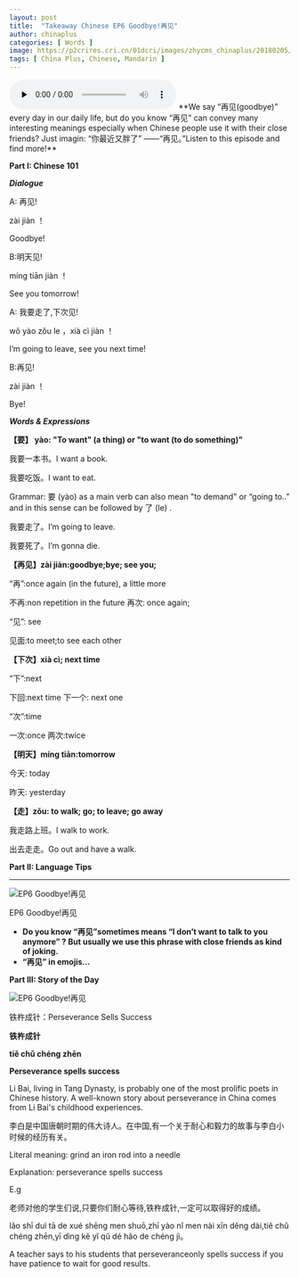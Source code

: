 ```yaml
---
layout: post
title:  "Takeaway Chinese EP6 Goodbye!再见"
author: chinaplus
categories: [ Words ]
image: https://p2crires.cri.cn/01dcri/images/zhycms_chinaplus/20180205/80867167-12f1-4f4e-b83f-9f538edaf71a.jpg?x-oss-process=image/resize,w_650
tags: [ China Plus, Chinese, Mandarin ]
---
```

<audio id="audio" controls="" preload="none">
  <source id="mp3" src="https://chinaplus.cri.cn/media/2017/7824aeb9-ca8b-39cb-8ef3-ee506db3567a.mp3">
</audio>
**We say “再见(goodbye)” every day in our daily life, but do you know “再见” can convey many interesting meanings especially when Chinese people use it with their close friends? Just imagin: “你最近又胖了” ——“再见。”Listen to this episode and find more!**

**Part I: Chinese 101**

***Dialogue***

A: 再见!

zài jiàn ！ 

Goodbye!

B:明天见!

míng tiān jiàn ！

See you tomorrow!

A: 我要走了,下次见!

wǒ yào zǒu le ，xià cì jiàn ！

I’m going to leave, see you next time!

B:再见!

zài jiàn ！

Bye!

***Words & Expressions***

**【要】 yào: "To want" (a thing) or "to want (to do something)"**

我要一本书。I want a book.

我要吃饭。I want to eat.

Grammar: 要 (yào) as a main verb can also mean "to demand" or “going to..” and in this sense can be followed by 了 (le) .

我要走了。I’m going to leave.

我要死了。I’m gonna die.

**【再见】zài jiàn:goodbye;bye; see you;**

“再”:once again (in the future), a little more

不再:non repetition in the future 再次: once again;

“见”: see

见面:to meet;to see each other

**【下次】xià cì; next time**

“下”:next

下回:next time 下一个: next one

“次”:time

一次:once 两次:twice

**【明天】míng tiān:tomorrow**

今天: today

昨天: yesterday

**【走】zǒu: to walk; go; to leave; go away**

我走路上班。I walk to work.

出去走走。Go out and have a walk.

**Part II: Language Tips**

****

![EP6 Goodbye!再见](https://p3-juejin.byteimg.com/tos-cn-i-k3u1fbpfcp/a71c0c94968040d983a1df3827ec2a83~tplv-k3u1fbpfcp-zoom-1.image)

EP6 Goodbye!再见

-   **Do you know “再见”sometimes means “I don’t want to talk to you anymore” ? But usually we use this phrase with close friends as kind of joking.**
-   **“再见” in emojis…**

**Part III: Story of the Day**

  


![EP6 Goodbye!再见](https://p3-juejin.byteimg.com/tos-cn-i-k3u1fbpfcp/10474f2b867e416db0f7ff7b3934419c~tplv-k3u1fbpfcp-zoom-1.image)

铁杵成针：Perseverance Sells Success

**铁杵成针**

**tiě chǔ chéng zhēn**

**Perseverance spells success**

Li Bai, living in Tang Dynasty, is probably one of the most prolific poets in Chinese history. A well-known story about perseverance in China comes from Li Bai's childhood experiences. 

李白是中国唐朝时期的伟大诗人。在中国,有一个关于耐心和毅力的故事与李白小时候的经历有关。

Literal meaning: grind an iron rod into a needle 

Explanation: perseverance spells success  

E.g 

老师对他的学生们说,只要你们耐心等待,铁杵成针,一定可以取得好的成绩。

lǎo shī duì tā de xué shēng men shuō,zhī yào nǐ men nài xīn děng dài,tiě chǔ chéng zhēn,yī dìng kě yǐ qǔ dé hǎo de chéng jì。

A teacher says to his students that perseveranceonly spells success if you have patience to wait for good results.